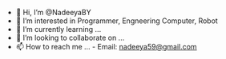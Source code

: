 - 👋 Hi, I’m @NadeeyaBY
- 👀 I’m interested in Programmer, Engneering Computer, Robot
- 🌱 I’m currently learning ...
- 💞️ I’m looking to collaborate on ...
- 📫 How to reach me ...
        - Email: nadeeya59@gmail.com

<!---
NadeeyaBY/NadeeyaBY is a ✨ special ✨ repository because its `README.md` (this file) appears on your GitHub profile.
You can click the Preview link to take a look at your changes.
--->
